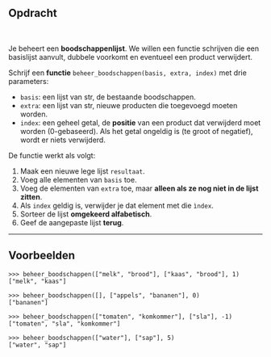 ## Opdracht
<br>

Je beheert een **boodschappenlijst**. We willen een functie schrijven die een basislijst aanvult, dubbele voorkomt en eventueel een product verwijdert.

Schrijf een **functie** `beheer_boodschappen(basis, extra, index)` met drie parameters:

- `basis`: een lijst van str, de bestaande boodschappen.  
- `extra`: een lijst van str, nieuwe producten die toegevoegd moeten worden.  
- `index`: een geheel getal, de **positie** van een product dat verwijderd moet worden (0-gebaseerd). Als het getal ongeldig is (te groot of negatief), wordt er niets verwijderd.  

De functie werkt als volgt:

1. Maak een nieuwe lege lijst `resultaat`.  
2. Voeg alle elementen van `basis` toe.  
3. Voeg de elementen van `extra` toe, maar **alleen als ze nog niet in de lijst zitten**.  
4. Als `index` geldig is, verwijder je dat element met die `ìndex`.  
5. Sorteer de lijst **omgekeerd alfabetisch**.  
6. Geef de aangepaste lijst **terug**.  

---

## Voorbeelden

    >>> beheer_boodschappen(["melk", "brood"], ["kaas", "brood"], 1)
    ["melk", "kaas"]

    >>> beheer_boodschappen([], ["appels", "bananen"], 0)
    ["bananen"]

    >>> beheer_boodschappen(["tomaten", "komkommer"], ["sla"], -1)
    ["tomaten", "sla", "komkommer"]

    >>> beheer_boodschappen(["water"], ["sap"], 5)
    ["water", "sap"]
